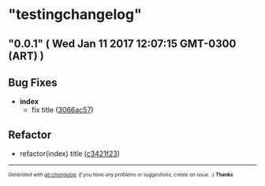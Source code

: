 # "testingchangelog"

## "0.0.1"  ( Wed Jan 11 2017 12:07:15 GMT-0300 (ART) )


## Bug Fixes

  - **index**
    - fix title
  ([3066ac57](git@github.com:diegosanchez/changelog/commit/3066ac571b52ccbf4cf49cc17c3bbd7d2608edb3))




## Refactor
  - refactor(index) title
  ([c3421f23](git@github.com:diegosanchez/changelog/commit/c3421f23a2c014684d3ab671edad4e5789b0e836))





---
<sub><sup>*Generated with [git-changelog](https://github.com/rafinskipg/git-changelog). If you have any problems or suggestions, create an issue.* :) **Thanks** </sub></sup>
